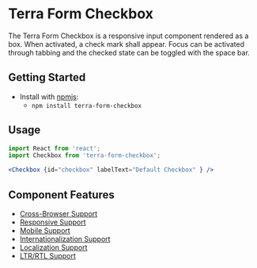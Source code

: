 # Terra Form Checkbox

The Terra Form Checkbox is a responsive input component rendered as a box. When activated, a check mark shall appear. Focus can be activated through tabbing and the checked state can be toggled with the space bar.

## Getting Started

- Install with [npmjs](https://www.npmjs.com):
  - `npm install terra-form-checkbox`

## Usage

```jsx
import React from 'react';
import Checkbox from 'terra-form-checkbox';

<Checkbox {id="checkbox" labelText="Default Checkbox" } />
```

## Component Features
 * [Cross-Browser Support](https://github.com/cerner/terra-core/wiki/Component-Features#cross-browser-support)
 * [Responsive Support](https://github.com/cerner/terra-core/wiki/Component-Features#responsive-support)
 * [Mobile Support](https://github.com/cerner/terra-core/wiki/Component-Features#mobile-support)
 * [Internationalization Support](https://github.com/cerner/terra-core/wiki/Component-Features#internationalization-i18n-support)
 * [Localization Support](https://github.com/cerner/terra-core/wiki/Component-Features#localization-support)
 * [LTR/RTL Support](https://github.com/cerner/terra-core/wiki/Component-Features#ltr--rtl-support)

